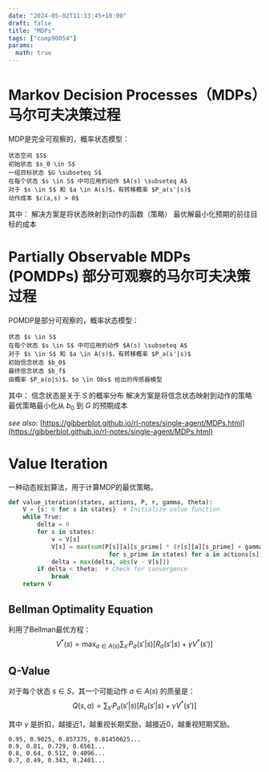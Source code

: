 ```yaml
---
date: "2024-05-02T11:13:45+10:00"
draft: false
title: "MDPs"
tags: ["comp90054"]
params:
  math: true
---
```




# Markov Decision Processes（MDPs）马尔可夫决策过程

MDP是完全可观察的，概率状态模型：
```
状态空间 $S$
初始状态 $s_0 \in S$
一组目标状态 $G \subseteq S$
在每个状态 $s \in S$ 中可应用的动作 $A(s) \subseteq A$
对于 $s \in S$ 和 $a \in A(s)$，有转移概率 $P_a(s'|s)$
动作成本 $c(a,s) > 0$
```

其中：
解决方案是将状态映射到动作的函数（策略）
最优解最小化预期的前往目标的成本

# Partially Observable MDPs (POMDPs) 部分可观察的马尔可夫决策过程
POMDP是部分可观察的，概率状态模型：
```
状态 $s \in S$
在每个状态 $s \in S$ 中可应用的动作 $A(s) \subseteq A$
对于 $s \in S$ 和 $a \in A(s)$，有转移概率 $P_a(s'|s)$
初始信念状态 $b_0$
最终信念状态 $b_f$
由概率 $P_a(o|s)$，$o \in Obs$ 给出的传感器模型
```

其中：
信念状态是关于 $S$ 的概率分布
解决方案是将信念状态映射到动作的策略
最优策略最小化从 $b_0$ 到 $G$ 的预期成本




*see also*: [https://gibberblot.github.io/rl-notes/single-agent/MDPs.html](https://gibberblot.github.io/rl-notes/single-agent/MDPs.html)


# Value Iteration

一种动态规划算法，用于计算MDP的最优策略。

```python
def value_iteration(states, actions, P, r, gamma, theta):
    V = {s: 0 for s in states}  # Initialize value function
    while True:
        delta = 0
        for s in states:
            v = V[s]
            V[s] = max(sum(P[s][a][s_prime] * (r[s][a][s_prime] + gamma * V[s_prime])
                            for s_prime in states) for a in actions[s])
            delta = max(delta, abs(v - V[s]))
        if delta < theta:  # Check for convergence
            break
    return V
```

## Bellman Optimality Equation

利用了Bellman最优方程：
$$
V^*(s) = \max_{a \in A(s)} \sum_{s'} P_a(s'|s) \left[ R_a(s'|s) + \gamma V^*(s') \right]
$$

## Q-Value

对于每个状态 $s \in S$，其一个可能动作 $a \in A(s)$ 的质量是：
$$
Q(s,a) = \sum_{s'} P_a(s'|s) \left[ R_a(s'|s) + \gamma V^*(s') \right]
$$

其中 $\gamma$ 是折扣，越接近1，越重视长期奖励，越接近0，越重视短期奖励。

```
0.95, 0.9025, 0.857375, 0.81450625...
0.9, 0.81, 0.729, 0.6561...
0.8, 0.64, 0.512, 0.4096...
0.7, 0.49, 0.343, 0.2401...
```


